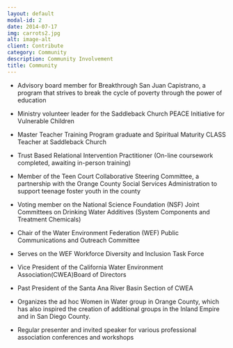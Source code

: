 ```yaml
---
layout: default
modal-id: 2
date: 2014-07-17
img: carrots2.jpg
alt: image-alt
client: Contribute
category: Community
description: Community Involvement
title: Community
---
```

* Advisory board member for Breakthrough San Juan Capistrano, a program that strives to break the cycle of poverty through the power of education

* Ministry volunteer leader for the Saddleback Church PEACE Initiative for Vulnerable Children

* Master Teacher Training Program graduate and Spiritual Maturity CLASS Teacher at Saddleback Church

* Trust Based Relational Intervention Practitioner (On-line coursework completed, awaiting in-person training)

* Member of the Teen Court Collaborative Steering Committee, a partnership with the Orange County Social Services 
Administration to support teenage foster youth in the county

* Voting member on the National Science Foundation (NSF) Joint Committees on Drinking Water Additives (System Components and Treatment Chemicals)

* Chair of the Water Environment Federation (WEF) Public Communications and Outreach Committee

* Serves on the WEF Workforce Diversity and Inclusion Task Force

* Vice President of the California Water Environment Association(CWEA)Board of Directors

* Past President of the Santa Ana River Basin Section of CWEA

* Organizes the ad hoc Women in Water group in Orange County, which has also inspired the creation of additional groups in the Inland Empire and in San Diego County.

* Regular presenter and invited speaker for various professional association conferences and workshops